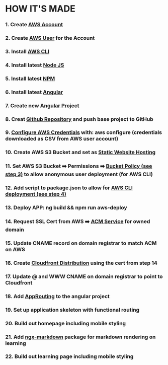 # HOW IT'S MADE
### 1. Create [AWS Account](https://aws.amazon.com/free/?trk=ps_a134p000003yBfsAAE&trkCampaign=acq_paid_search_brand&sc_channel=ps&sc_campaign=acquisition_US&sc_publisher=google&sc_category=core&sc_country=US&sc_geo=NAMER&sc_outcome=acq&sc_detail=%2Bcreate%20%2Baws%20%2Baccount&sc_content=Account_bmm&sc_segment=438195700988&sc_medium=ACQ-P|PS-GO|Brand|Desktop|SU|AWS|Core|US|EN|Text&s_kwcid=AL!4422!3!438195700988!b!!g!!%2Bcreate%20%2Baws%20%2Baccount&ef_id=CjwKCAiA-_L9BRBQEiwA-bm5fplQsDBE19CZknHgxWUqxq6H77Ws6v-TR9Zzt7OI9mYZZ1Ycki7X1BoCeEsQAvD_BwE:G:s&s_kwcid=AL!4422!3!438195700988!b!!g!!%2Bcreate%20%2Baws%20%2Baccount&all-free-tier.sort-by=item.additionalFields.SortRank&all-free-tier.sort-order=asc)
### 2. Create [AWS User](https://docs.aws.amazon.com/IAM/latest/UserGuide/id_users_create.html) for the Account
### 3. Install [AWS CLI](https://aws.amazon.com/cli/)
### 4. Install latest [Node JS](https://nodejs.org/en/)
### 5. Install latest [NPM](https://www.npmjs.com/get-npm)
### 6. Install latest [Angular](https://www.npmjs.com/package/@angular/cli)
### 7. Create new [Angular Project](https://angular.io/cli)
### 8. Creat [Github Repository](https://docs.github.com/en/free-pro-team@latest/github/getting-started-with-github/create-a-repo) and push base project to GitHub
### 9. [Configure AWS Credentials](https://docs.aws.amazon.com/cli/latest/userguide/cli-configure-quickstart.html) with: aws configure (credentials downloaded as CSV from AWS user account)
### 10. Create AWS S3 Bucket and set as [Static Website Hosting](https://docs.aws.amazon.com/AmazonS3/latest/dev/WebsiteHosting.html)
### 11. Set AWS S3 Bucket :arrow_right: Permissions :arrow_right: [Bucket Policy (see step 3)](https://medium.com/serverlessguru/deploying-angular-to-aws-in-seconds-or-10-minutes-941faa8c0aab) to allow anonymous user deployment (for AWS CLI)
### 12. Add script to package.json to allow for [AWS CLI deployment (see step 4)](https://medium.com/serverlessguru/deploying-angular-to-aws-in-seconds-or-10-minutes-941faa8c0aab)
### 13. Deploy APP: ng build && npm run aws-deploy
### 14. Request SSL Cert from AWS :arrow_right: [ACM Service](https://aws.amazon.com/certificate-manager/) for owned domain 
### 15. Update CNAME record on domain registrar to match ACM on AWS
### 16. Create [Cloudfront Distribution](https://aws.amazon.com/premiumsupport/knowledge-center/cloudfront-https-requests-s3/) using the cert from step 14
### 17. Update @ and WWW CNAME on domain registrar to point to Cloudfront
### 18. Add [AppRouting](https://angular.io/guide/router) to the angular project
### 19. Set up application skeleton with functional routing
### 20. Build out homepage including mobile styling
### 21. Add [ngx-markdown](https://www.npmjs.com/package/ngx-markdown) package for markdown rendering on learning
### 22. Build out learning page including mobile styling